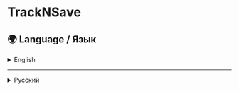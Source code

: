 # TrackNSave

## 🌍 Language / Язык  
<details>
  <summary>English</summary>

## 📥 Installation Guide

Follow these steps to install and run the application:

1. Clone the repository:
   ```sh
   git clone https://github.com/Ermak153/TrackNSave.git
   cd tracknsave
   ```

2. Create a `.env` file in the root directory and add the following variables:
   ```env
   POSTGRES_DB=database_name
   POSTGRES_USER=postgres_username
   POSTGRES_PASSWORD=database_password
   PGADMIN_EMAIL=your_email
   PGADMIN_PASSWORD=password_for_admin_panel
   Jwt__Key=your_super_long_and_secret_key
   ```

3. Install and start Docker Desktop. Ensure Docker Engine is running.

4. Open the project in Visual Studio.

5. Select `docker-compose` as the startup project.

6. Run the application and wait for the setup to complete (approximately 30 minutes).

---

## 🔗 Access to Services

After successfully starting the project, you can access the services at the following URLs:

- **pgAdmin** → [http://192.168.31.131:5050/](http://192.168.31.131:5050/)
- **Client (Frontend)** → [https://192.168.31.131:5173/](https://192.168.31.131:5173/)
- **pg_exporter** → [http://192.168.31.131:9187/](http://192.168.31.131:9187/)

</details>

---

<details>
  <summary>Русский</summary>

## 📥 Руководство по установке

Следуйте этим шагам для установки и запуска приложения:

1. Склонируйте репозиторий:
   ```sh
   git clone https://github.com/Ermak153/TrackNSave.git
   cd tracknsave
   ```

2. Создайте файл `.env` в корне и добавьте в него следующие переменные:
   ```env
   POSTGRES_DB=database_name
   POSTGRES_USER=postgres_username
   POSTGRES_PASSWORD=database_password
   PGADMIN_EMAIL=your_email
   PGADMIN_PASSWORD=password_for_admin_panel
   Jwt__Key=your_super_long_and_secret_key
   ```

3. Установите и запустите Docker Desktop. Убедитесь, что Docker Engine работает.

4. Откройте проект в Visual Studio.

5. Выберите `docker-compose` в качестве запускаемого проекта.

6. Запустите проект и дождитесь завершения установки (примерно 30 минут).

---

## 🔗 Доступ к сервисам

После успешного запуска проекта доступ к сервисам осуществляется по следующим ссылкам:

- **pgAdmin** → [http://192.168.31.131:5050/](http://192.168.31.131:5050/)
- **Клиент (Frontend)** → [https://192.168.31.131:5173/](https://192.168.31.131:5173/)
- **pg_exporter** → [http://192.168.31.131:9187/](http://192.168.31.131:9187/)
</details>
